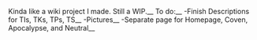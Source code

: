 Kinda like a wiki project I made. Still a WIP.__
To do:__
-Finish Descriptions for TIs, TKs, TPs, TS__
-Pictures__
-Separate page for Homepage, Coven, Apocalypse, and Neutral__
